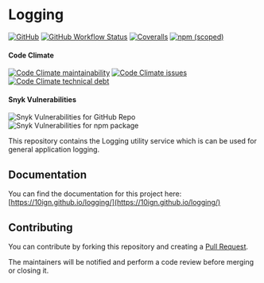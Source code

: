 # Logging

[![GitHub](https://img.shields.io/github/license/10ign/logging?logo=github)](https://github.com/10ign/logging/blob/main/LICENSE)
[![GitHub Workflow Status](https://img.shields.io/github/workflow/status/10ign/logging/Publish?logo=github)](https://github.com/10ign/logging/actions/workflows/publish.yml)
[![Coveralls](https://img.shields.io/coveralls/github/10ign/logging?logo=coveralls)](https://coveralls.io/github/10ign/logging)
[![npm (scoped)](https://img.shields.io/npm/v/@10ign/logging?logo=npm)](https://www.npmjs.com/package/@10ign/logging)

#### Code Climate

[![Code Climate maintainability](https://img.shields.io/codeclimate/maintainability-percentage/10ign/logging?logo=codeclimate)](https://codeclimate.com/github/10ign/logging)
[![Code Climate issues](https://img.shields.io/codeclimate/issues/10ign/logging?logo=codeclimate)](https://codeclimate.com/github/10ign/logging/issues)
[![Code Climate technical debt](https://img.shields.io/codeclimate/tech-debt/10ign/logging?logo=codeclimate)](https://codeclimate.com/github/10ign/logging)

#### Snyk Vulnerabilities

![Snyk Vulnerabilities for GitHub Repo](https://img.shields.io/snyk/vulnerabilities/github/10ign/logging?label=repository&logo=github)
![Snyk Vulnerabilities for npm package](https://img.shields.io/snyk/vulnerabilities/npm/@10ign/logging?label=package&logo=npm)

This repository contains the Logging utility service which is can be used for
general application logging.

## Documentation

You can find the documentation for this project here:
[https://10ign.github.io/logging/](https://10ign.github.io/logging/)

## Contributing

You can contribute by forking this repository and creating a
[Pull Request](https://github.com/10ign/logging/pulls).

The maintainers will be notified and perform a code review before merging or
closing it.
